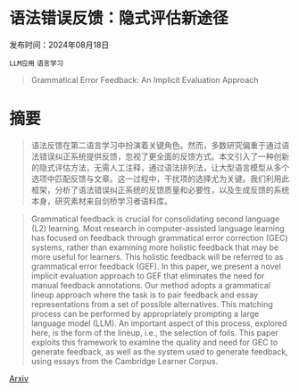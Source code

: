 # 语法错误反馈：隐式评估新途径

发布时间：2024年08月18日

`LLM应用` `语言学习`

> Grammatical Error Feedback: An Implicit Evaluation Approach

# 摘要

> 语法反馈在第二语言学习中扮演着关键角色。然而，多数研究偏重于通过语法错误纠正系统提供反馈，忽视了更全面的反馈方式。本文引入了一种创新的隐式评估方法，无需人工注释，通过语法排列法，让大型语言模型从多个选项中匹配反馈与文章。这一过程中，干扰项的选择尤为关键。我们利用此框架，分析了语法错误纠正系统的反馈质量和必要性，以及生成反馈的系统本身，研究素材来自剑桥学习者语料库。

> Grammatical feedback is crucial for consolidating second language (L2) learning. Most research in computer-assisted language learning has focused on feedback through grammatical error correction (GEC) systems, rather than examining more holistic feedback that may be more useful for learners. This holistic feedback will be referred to as grammatical error feedback (GEF). In this paper, we present a novel implicit evaluation approach to GEF that eliminates the need for manual feedback annotations. Our method adopts a grammatical lineup approach where the task is to pair feedback and essay representations from a set of possible alternatives. This matching process can be performed by appropriately prompting a large language model (LLM). An important aspect of this process, explored here, is the form of the lineup, i.e., the selection of foils. This paper exploits this framework to examine the quality and need for GEC to generate feedback, as well as the system used to generate feedback, using essays from the Cambridge Learner Corpus.

[Arxiv](https://arxiv.org/abs/2408.09565)